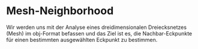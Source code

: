 # Mesh-Neighborhood
Wir werden uns mit der Analyse eines dreidimensionalen Dreiecksnetzes (Mesh) im obj-Format befassen  und das Ziel ist es, die Nachbar-Eckpunkte für einen bestimmten ausgewählten Eckpunkt zu bestimmen.
